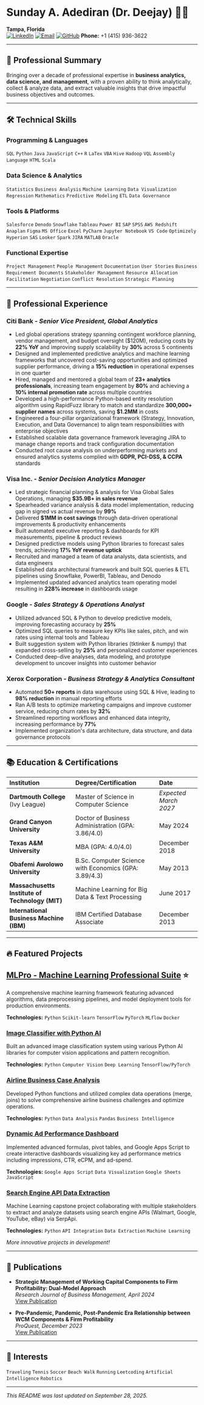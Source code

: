# Sunday A. Adediran (Dr. Deejay) 👨‍💻

**Tampa, Florida**  
[![LinkedIn](https://img.shields.io/badge/-LinkedIn-blue?style=flat&logo=linkedin&logoColor=white)](https://www.linkedin.com/in/~aadediran2010/)
[![Email](https://img.shields.io/badge/-Email-red?style=flat&logo=gmail&logoColor=white)](https://mail.google.com/mail/?view=cm&fs=1&to=aadediran2023@gmail.com)
[![GitHub](https://img.shields.io/badge/-GitHub-black?style=flat&logo=github&logoColor=white)](https://github.com/deji4things2000)
**Phone:** +1 (415) 936-3622

---

## 🚀 Professional Summary

Bringing over a decade of professional expertise in **business analytics, data science, and management**, with a proven ability to think analytically, collect & analyze data, and extract valuable insights that drive impactful business objectives and outcomes.

---

## 🛠️ Technical Skills

### **Programming & Languages**
`SQL` `Python` `Java` `JavaScript` `C++` `R` `LaTex` `VBA` `Hive` `Hadoop` `VQL` `Assembly Language` `HTML` `Scala`

### **Data Science & Analytics**
`Statistics` `Business Analysis` `Machine Learning` `Data Visualization` `Regression` `Mathematics` `Predictive Modeling` `ETL` `Data Governance`

### **Tools & Platforms**
`Salesforce` `Denodo` `Snowflake` `Tableau` `Power BI` `SAP` `SPSS` `AWS Redshift` `Anaplan` `Figma` `MS Office` `Excel` `PyCharm` `Jupyter Notebook` `VS Code` `Optimizely` `Hyperion` `SAS` `Looker` `Spark` `JIRA` `MATLAB` `Oracle`

### **Functional Expertise**
`Project Management` `People Management` `Documentation` `User Stories` `Business Requirement Documents` `Stakeholder Management` `Resource Allocation` `Facilitation` `Negotiation` `Conflict Resolution` `Strategic Planning`

---

## 💼 Professional Experience

### **Citi Bank** - *Senior Vice President, Global Analytics*
- Led global operations strategy spanning contingent workforce planning, vendor management, and budget oversight ($120M), reducing costs by **22% YoY** and improving supply scalability by **30%** across 5 continents
- Designed and implemented predictive analytics and machine learning frameworks that uncovered cost-saving opportunities and optimized supplier performance, driving a **15% reduction** in operational expenses in one quarter
- Hired, managed and mentored a global team of **23+ analytics professionals**, increasing team engagement by **80%** and achieving a **10% internal promotion rate** across multiple countries
- Developed a high-performance Python-based entity resolution algorithm using RapidFuzz library to match and standardize **300,000+ supplier names** across systems, saving **$1.2MM** in costs
- Engineered a four-pillar organizational framework (Strategy, Innovation, Execution, and Data Governance) to align team responsibilities with enterprise objectives
- Established scalable data governance framework leveraging JIRA to manage change reports and track configuration documentation
- Conducted root cause analysis on underperforming markets and ensured analytics systems complied with **GDPR, PCI-DSS, & CCPA** standards

### **Visa Inc.** - *Senior Decision Analytics Manager*
- Led strategic financial planning & analysis for Visa Global Sales Operations, managing **$35.9B+ in sales revenue**
- Spearheaded variance analysis & data model implementation, reducing gap in signed vs actual revenue by **99%**
- Delivered **$1MM in cost savings** through data-driven operational improvements & productivity enhancements
- Built automated executive reporting & dashboards for KPI measurements, pipeline & product reviews
- Designed predictive models using Python libraries to forecast sales trends, achieving **17% YoY revenue uptick**
- Recruited and managed a team of data analysts, data scientists, and data engineers
- Established data architectural framework and built SQL queries & ETL pipelines using Snowflake, PowerBI, Tableau, and Denodo
- Implemented updated advanced analytics team operating model resulting in **228% increase** in dashboards usage

### **Google** - *Sales Strategy & Operations Analyst*
- Utilized advanced SQL & Python to develop predictive models, improving forecasting accuracy by **25%**
- Optimized SQL queries to measure key KPIs like sales, pitch, and win rates using internal tools and Tableau
- Built suggestion system with Python libraries (tktinker & numpy) that expanded cross-selling by **25%** and personalized customer experiences
- Conducted deep-dive analyses, data modeling, and prototype development to uncover insights into customer behavior

### **Xerox Corporation** - *Business Strategy & Analytics Consultant*
- Automated **50+ reports** in data warehouse using SQL & Hive, leading to **98% reduction** in manual reporting efforts
- Ran A/B tests to optimize marketing campaigns and improve customer service, reducing churn rates by **32%**
- Streamlined reporting workflows and enhanced data integrity, increasing performance by **77%**
- Implemented organization's data architecture, data structure, and data governance protocols

---

## 📚 Education & Certifications

| Institution | Degree/Certification | Date |
| :--- | :--- | :--- |
| **Dartmouth College** (Ivy League) | Master of Science in Computer Science | *Expected March 2027* |
| **Grand Canyon University** | Doctor of Business Administration (GPA: 3.86/4.0) | May 2024 |
| **Texas A&M University** | MBA (GPA: 4.0/4.0) | December 2018 |
| **Obafemi Awolowo University** | B.Sc. Computer Science with Economics (GPA: 3.89/4.3) | May 2013 |
| **Massachusetts Institute of Technology (MIT)** | Machine Learning for Big Data & Text Processing | June 2017 |
| **International Business Machine (IBM)** | IBM Certified Database Associate | December 2013 |

---

## 🔥 Featured Projects

## [MLPro - Machine Learning Professional Suite](https://github.com/deji4things2000/mlpro) ⭐
A comprehensive machine learning framework featuring advanced algorithms, data preprocessing pipelines, and model deployment tools for production environments.

**Technologies:** `Python` `Scikit-learn` `TensorFlow` `PyTorch` `MLflow` `Docker`

### [Image Classifier with Python AI](https://shorturl.at/P9f5o) 
Built an advanced image classification system using various Python AI libraries for computer vision applications and pattern recognition.

**Technologies:** `Python` `Computer Vision` `Deep Learning` `TensorFlow/PyTorch`

### [Airline Business Case Analysis](https://shorturl.at/kifkk)
Developed Python functions and utilized complex data operations (merge, joins) to solve comprehensive airline business challenges and optimize operations.

**Technologies:** `Python` `Data Analysis` `Pandas` `Business Intelligence`

### [Dynamic Ad Performance Dashboard](https://shorturl.at/5bsgi)
Implemented advanced formulas, pivot tables, and Google Apps Script to create interactive dashboards visualizing key ad performance metrics including impressions, CTR, eCPM, and ad-spend.

**Technologies:** `Google Apps Script` `Data Visualization` `Google Sheets` `JavaScript`

### [Search Engine API Data Extraction](https://shorturl.at/GGEK2)
Machine Learning capstone project collaborating with multiple stakeholders to extract and analyze datasets using search engine APIs (Walmart, Google, YouTube, eBay) via SerpApi.

**Technologies:** `Python` `API Integration` `Data Extraction` `Machine Learning`

*More innovative projects in development!*

---

## 📄 Publications

- **Strategic Management of Working Capital Components to Firm Profitability: Dual-Model Approach**  
  *Research Journal of Business Management, April 2024*  
  [View Publication](https://scialert.net/abstract/?doi=rjbm.2024.1.11)

- **Pre-Pandemic, Pandemic, Post-Pandemic Era Relationship between WCM Components & Firm Profitability**  
  *ProQuest, December 2023*  
  [View Publication](https://www.proquest.com/docview/2898207596/abstract/3A87DE1326EF4A20PQ/17sourcetype=Discretations)

---

## 🎯 Interests

`Traveling` `Tennis` `Soccer` `Beach Walk` `Running` `Leetcoding` `Artificial Intelligence` `Robotics`

---
*This README was last updated on September 28, 2025.*

